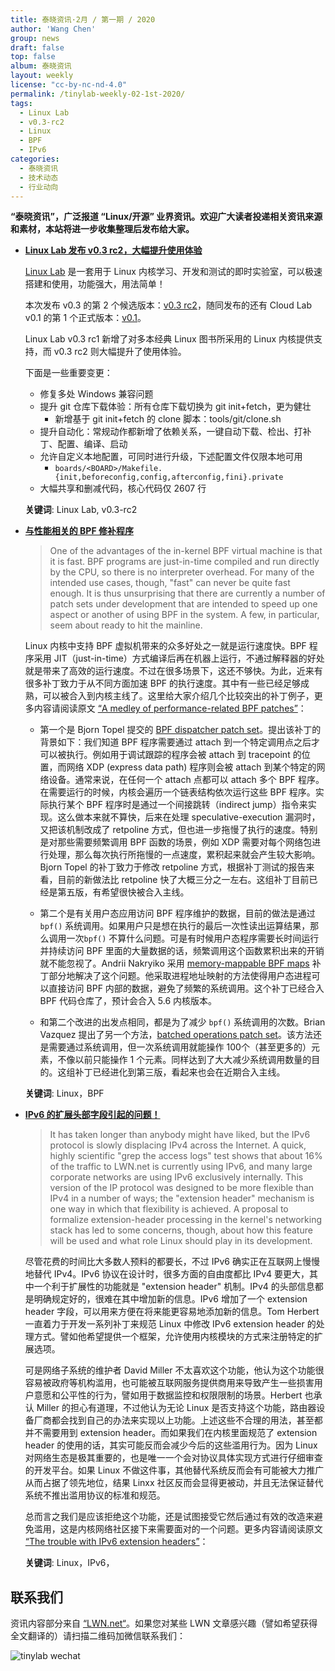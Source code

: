 ```yaml
---
title: 泰晓资讯·2月 / 第一期 / 2020
author: 'Wang Chen'
group: news
draft: false
top: false
album: 泰晓资讯
layout: weekly
license: "cc-by-nc-nd-4.0"
permalink: /tinylab-weekly-02-1st-2020/
tags:
  - Linux Lab
  - v0.3-rc2
  - Linux
  - BPF
  - IPv6
categories:
  - 泰晓资讯
  - 技术动态
  - 行业动向
---
```


**“泰晓资讯”，广泛报道 “Linux/开源” 业界资讯。欢迎广大读者投递相关资讯来源和素材，本站将进一步收集整理后发布给大家。**

- [**Linux Lab 发布 v0.3 rc2，大幅提升使用体验**](https://tinylab.org/linux-lab-v03-rc2/)

    [Linux Lab](https://tinylab.org/linux-lab) 是一套用于 Linux 内核学习、开发和测试的即时实验室，可以极速搭建和使用，功能强大，用法简单！
    
    本次发布 v0.3 的第 2 个候选版本：[v0.3 rc2](https://gitee.com/tinylab/linux-lab/tree/v0.3-rc2/)，随同发布的还有 Cloud Lab v0.1 的第 1 个正式版本：[v0.1](https://gitee.com/tinylab/cloud-lab/tree/v0.1/)。

    Linux Lab v0.3 rc1 新增了对多本经典 Linux 图书所采用的 Linux 内核提供支持，而 v0.3 rc2 则大幅提升了使用体验。
    
    下面是一些重要变更：

    * 修复多处 Windows 兼容问题 
    * 提升 git 仓库下载体验：所有仓库下载切换为 git init+fetch，更为健壮
        * 新增基于 git init+fetch 的 clone 脚本：tools/git/clone.sh
    * 提升自动化：常规动作都新增了依赖关系，一键自动下载、检出、打补丁、配置、编译、启动
    * 允许自定义本地配置，可同时进行升级，下述配置文件仅限本地可用
        * `boards/<BOARD>/Makefile.{init,beforeconfig,config,afterconfig,fini}.private`
    * 大幅共享和删减代码，核心代码仅 2607 行
  
    **关键词**: Linux Lab, v0.3-rc2

- [**与性能相关的 BPF 修补程序**](https://lwn.net/Articles/808503/)

    > One of the advantages of the in-kernel BPF virtual machine is that it is fast. BPF programs are just-in-time compiled and run directly by the CPU, so there is no interpreter overhead. For many of the intended use cases, though, "fast" can never be quite fast enough. It is thus unsurprising that there are currently a number of patch sets under development that are intended to speed up one aspect or another of using BPF in the system. A few, in particular, seem about ready to hit the mainline. 

    Linux 内核中支持 BPF 虚拟机带来的众多好处之一就是运行速度快。BPF 程序采用 JIT（just-in-time）方式编译后再在机器上运行，不通过解释器的好处就是带来了高效的运行速度。不过在很多场景下，这还不够快。为此，近来有很多补丁致力于从不同方面加速 BPF 的执行速度。其中有一些已经足够成熟，可以被合入到内核主线了。这里给大家介绍几个比较突出的补丁例子，更多内容请阅读原文 [“A medley of performance-related BPF patches”](https://lwn.net/Articles/808503/)：
        
    - 第一个是 Bjorn Topel 提交的 [BPF dispatcher patch set](https://lwn.net/ml/netdev/20191213175112.30208-1-bjorn.topel@gmail.com/)。提出该补丁的背景如下：我们知道 BPF 程序需要通过 attach 到一个特定调用点之后才可以被执行。例如用于调试跟踪的程序会被 attach 到 tracepoint 的位置，而网络 XDP (express data path) 程序则会被 attach 到某个特定的网络设备。通常来说，在任何一个 attach 点都可以 attach 多个 BPF 程序。在需要运行的时候，内核会遍历一个链表结构依次运行这些 BPF 程序。实际执行某个 BPF 程序时是通过一个间接跳转（indirect jump）指令来实现。这么做本来就不算快，后来在处理 speculative-execution 漏洞时，又把该机制改成了 retpoline 方式，但也进一步拖慢了执行的速度。特别是对那些需要频繁调用 BPF 函数的场景，例如 XDP 需要对每个网络包进行处理，那么每次执行所拖慢的一点速度，累积起来就会产生较大影响。Bjorn Topel 的补丁致力于修改 retpoline 方式，根据补丁测试的报告来看，目前的新做法比 retpoline 快了大概三分之一左右。这组补丁目前已经是第五版，有希望很快被合入主线。
        
    - 第二个是有关用户态应用访问 BPF 程序维护的数据，目前的做法是通过 `bpf()` 系统调用。如果用户只是想在执行的最后一次性读出运算结果，那么调用一次`bpf()` 不算什么问题。可是有时候用户态程序需要长时间运行并持续访问 BPF 里面的大量数据的话，频繁调用这个函数累积出来的开销就不能忽视了。Andrii Nakryiko 采用 [memory-mappable BPF maps](https://lwn.net/ml/netdev/20191117172806.2195367-1-andriin@fb.com/) 补丁部分地解决了这个问题。他采取进程地址映射的方法使得用户态进程可以直接访问 BPF 内部的数据，避免了频繁的系统调用。这个补丁已经合入 BPF 代码仓库了，预计会合入 5.6 内核版本。
        
    - 和第二个改进的出发点相同，都是为了减少 `bpf()` 系统调用的次数。Brian Vazquez 提出了另一个方法，[batched operations patch set](https://lwn.net/ml/linux-kernel/20191211223344.165549-1-brianvv@google.com/)。该方法还是需要通过系统调用，但一次系统调用就能操作 100个（甚至更多的）元素，不像以前只能操作 1 个元素。同样达到了大大减少系统调用数量的目的。这组补丁已经进化到第三版，看起来也会在近期合入主线。

    **关键词**: Linux，BPF
    
- [**IPv6 的扩展头部字段引起的问题！**](https://lwn.net/Articles/808896/)

    > It has taken longer than anybody might have liked, but the IPv6 protocol is slowly displacing IPv4 across the Internet. A quick, highly scientific "grep the access logs" test shows that about 16% of the traffic to LWN.net is currently using IPv6, and many large corporate networks are using IPv6 exclusively internally. This version of the IP protocol was designed to be more flexible than IPv4 in a number of ways; the "extension header" mechanism is one way in which that flexibility is achieved. A proposal to formalize extension-header processing in the kernel's networking stack has led to some concerns, though, about how this feature will be used and what role Linux should play in its development.

    尽管花费的时间比大多数人预料的都要长，不过 IPv6 确实正在互联网上慢慢地替代 IPv4。IPv6 协议在设计时，很多方面的自由度都比 IPv4 要更大，其中一个利于扩展性的功能就是 "extension header" 机制。IPv4 的头部信息都是明确规定好的，很难在其中增加新的信息。IPv6 增加了一个 extension header 字段，可以用来方便在将来能更容易地添加新的信息。Tom Herbert 一直着力于开发一系列补丁来规范 Linux 中修改 IPv6 extension header 的处理方式。譬如他希望提供一个框架，允许使用内核模块的方式来注册特定的扩展选项。
    
    可是网络子系统的维护者 David Miller 不太喜欢这个功能，他认为这个功能很容易被政府等机构滥用，也可能被互联网服务提供商用来导致产生一些损害用户意愿和公平性的行为，譬如用于数据监控和权限限制的场景。Herbert 也承认 Miller 的担心有道理，不过他认为无论 Linux 是否支持这个功能，路由器设备厂商都会找到自己的办法来实现以上功能。上述这些不合理的用法，甚至都并不需要用到 extension header。而如果我们在内核里面规范了 extension header 的使用的话，其实可能反而会减少今后的这些滥用行为。因为 Linux 对网络生态是极其重要的，也是唯一一个会对协议具体实现方式进行仔细审查的开发平台。如果 Linux 不做这件事，其他替代系统反而会有可能被大力推广从而占据了领先地位，结果 Linxx 社区反而会显得更被动，并且无法保证替代系统不推出滥用协议的标准和规范。
    
    总而言之我们是应该拒绝这个功能，还是试图接受它然后通过有效的改造来避免滥用，这是内核网络社区接下来需要面对的一个问题。更多内容请阅读原文 [“The trouble with IPv6 extension headers”](https://lwn.net/Articles/808896/)：

    **关键词**: Linux，IPv6，

## 联系我们

资讯内容部分来自 [“LWN.net“](https://lwn.net/)。如果您对某些 LWN 文章感兴趣（譬如希望获得全文翻译的）请扫描二维码加微信联系我们：

![tinylab wechat](/images/wechat/tinylab.jpg)

